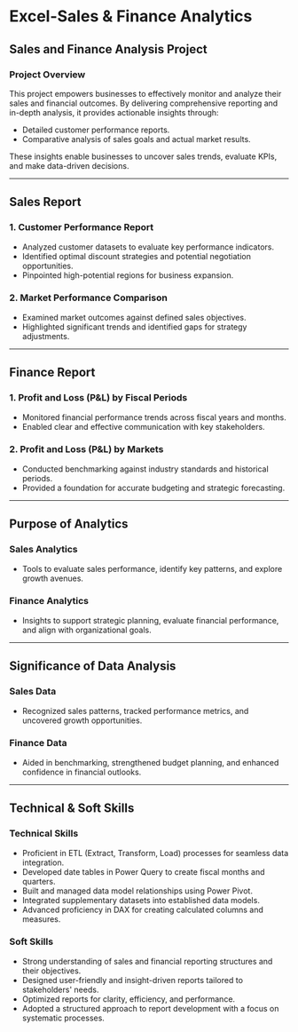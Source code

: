 # **Excel-Sales & Finance Analytics**

## **Sales and Finance Analysis Project**

### **Project Overview**
This project empowers businesses to effectively monitor and analyze their sales and financial outcomes. By delivering comprehensive reporting and in-depth analysis, it provides actionable insights through:
- Detailed customer performance reports.
- Comparative analysis of sales goals and actual market results.

These insights enable businesses to uncover sales trends, evaluate KPIs, and make data-driven decisions.

---

## **Sales Report**

### 1. Customer Performance Report
- Analyzed customer datasets to evaluate key performance indicators.
- Identified optimal discount strategies and potential negotiation opportunities.
- Pinpointed high-potential regions for business expansion.

### 2. Market Performance Comparison
- Examined market outcomes against defined sales objectives.
- Highlighted significant trends and identified gaps for strategy adjustments.

---

## **Finance Report**

### 1. Profit and Loss (P&L) by Fiscal Periods
- Monitored financial performance trends across fiscal years and months.
- Enabled clear and effective communication with key stakeholders.

### 2. Profit and Loss (P&L) by Markets
- Conducted benchmarking against industry standards and historical periods.
- Provided a foundation for accurate budgeting and strategic forecasting.

---

## **Purpose of Analytics**

### **Sales Analytics**
- Tools to evaluate sales performance, identify key patterns, and explore growth avenues.

### **Finance Analytics**
- Insights to support strategic planning, evaluate financial performance, and align with organizational goals.

---

## **Significance of Data Analysis**

### **Sales Data**
- Recognized sales patterns, tracked performance metrics, and uncovered growth opportunities.

### **Finance Data**
- Aided in benchmarking, strengthened budget planning, and enhanced confidence in financial outlooks.

---

## **Technical & Soft Skills**

### **Technical Skills**
- Proficient in ETL (Extract, Transform, Load) processes for seamless data integration.
- Developed date tables in Power Query to create fiscal months and quarters.
- Built and managed data model relationships using Power Pivot.
- Integrated supplementary datasets into established data models.
- Advanced proficiency in DAX for creating calculated columns and measures.

### **Soft Skills**
- Strong understanding of sales and financial reporting structures and their objectives.
- Designed user-friendly and insight-driven reports tailored to stakeholders' needs.
- Optimized reports for clarity, efficiency, and performance.
- Adopted a structured approach to report development with a focus on systematic processes.
